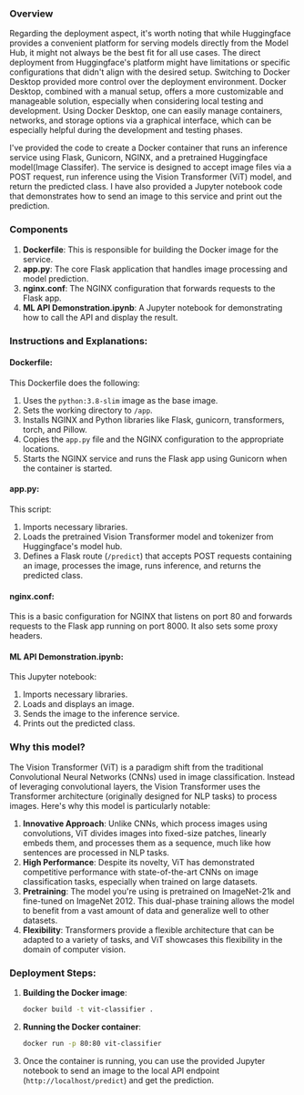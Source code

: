 ### Overview
Regarding the deployment aspect, it's worth noting that while Huggingface provides a convenient platform for serving models directly from the Model Hub, it might not always be the best fit for all use cases. The direct deployment from Huggingface's platform might have limitations or specific configurations that didn't align with the desired setup.
Switching to Docker Desktop provided more control over the deployment environment. Docker Desktop, combined with a manual setup, offers a more customizable and manageable solution, especially when considering local testing and development. Using Docker Desktop, one can easily manage containers, networks, and storage options via a graphical interface, which can be especially helpful during the development and testing phases.

I've provided the code to create a Docker container that runs an inference service using Flask, Gunicorn, NGINX, and a pretrained Huggingface model(Image Classifer). The service is designed to accept image files via a POST request, run inference using the Vision Transformer (ViT) model, and return the predicted class. I have also provided a Jupyter notebook code that demonstrates how to send an image to this service and print out the prediction.

### Components
1. **Dockerfile**: This is responsible for building the Docker image for the service.
2. **app.py**: The core Flask application that handles image processing and model prediction.
3. **nginx.conf**: The NGINX configuration that forwards requests to the Flask app.
4. **ML API Demonstration.ipynb**: A Jupyter notebook for demonstrating how to call the API and display the result.

### Instructions and Explanations:

#### Dockerfile:
This Dockerfile does the following:
1. Uses the `python:3.8-slim` image as the base image.
2. Sets the working directory to `/app`.
3. Installs NGINX and Python libraries like Flask, gunicorn, transformers, torch, and Pillow.
4. Copies the `app.py` file and the NGINX configuration to the appropriate locations.
5. Starts the NGINX service and runs the Flask app using Gunicorn when the container is started.

#### app.py:
This script:
1. Imports necessary libraries.
2. Loads the pretrained Vision Transformer model and tokenizer from Huggingface's model hub.
3. Defines a Flask route (`/predict`) that accepts POST requests containing an image, processes the image, runs inference, and returns the predicted class.

#### nginx.conf:
This is a basic configuration for NGINX that listens on port 80 and forwards requests to the Flask app running on port 8000. It also sets some proxy headers.

#### ML API Demonstration.ipynb:
This Jupyter notebook:
1. Imports necessary libraries.
2. Loads and displays an image.
3. Sends the image to the inference service.
4. Prints out the predicted class.


### Why this model?
The Vision Transformer (ViT) is a paradigm shift from the traditional Convolutional Neural Networks (CNNs) used in image classification. Instead of leveraging convolutional layers, the Vision Transformer uses the Transformer architecture (originally designed for NLP tasks) to process images. Here's why this model is particularly notable:

1. **Innovative Approach**: Unlike CNNs, which process images using convolutions, ViT divides images into fixed-size patches, linearly embeds them, and processes them as a sequence, much like how sentences are processed in NLP tasks.
2. **High Performance**: Despite its novelty, ViT has demonstrated competitive performance with state-of-the-art CNNs on image classification tasks, especially when trained on large datasets.
3. **Pretraining**: The model you're using is pretrained on ImageNet-21k and fine-tuned on ImageNet 2012. This dual-phase training allows the model to benefit from a vast amount of data and generalize well to other datasets.
4. **Flexibility**: Transformers provide a flexible architecture that can be adapted to a variety of tasks, and ViT showcases this flexibility in the domain of computer vision.



### Deployment Steps:
1. **Building the Docker image**: 
   ```bash
   docker build -t vit-classifier .
   ```
2. **Running the Docker container**: 
   ```bash
   docker run -p 80:80 vit-classifier
   ```
   
3. Once the container is running, you can use the provided Jupyter notebook to send an image to the local API endpoint (`http://localhost/predict`) and get the prediction.
